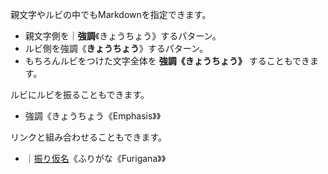 親文字やルビの中でもMarkdownを指定できます。

* 親文字側を｜**強調**《きょうちょう》するパターン。
* ルビ側を強調《**きょうちょう**》するパターン。
* もちろんルビをつけた文字全体を **強調《きょうちょう》** することもできます。

ルビにルビを振ることもできます。

* 強調《きょうちょう《Emphasis》》

リンクと組み合わせることもできます。

* ｜[振り仮名](https://en.wikipedia.org/wiki/Furigana)《ふりがな《Furigana》》